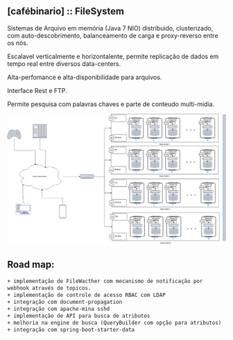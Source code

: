 ## [cafébinario] :: FileSystem

Sistemas de Arquivo em memória (Java 7 NIO) distribuido, clusterizado, com auto-descobrimento, balanceamento de carga e proxy-reverso entre os nós.

Escalavel verticalmente e horizontalente, permite replicação de dados em tempo real entre diversos data-centers.

Alta-perfomance e alta-disponibilidade para arquivos.

Interface Rest e FTP.

Permite pesquisa com palavras chaves e parte de conteudo multi-midia.

![Optional Text](cafebinario_vfs.png)


## Road map:

	+ implementação de FileWacther com mecanismo de notificação por webhook através de topicos.
	+ implementação de controle de acesso RBAC com LDAP
	+ integração com document-propagation
	+ integração com apache-mina sshd
	+ implementação de API para busca de atributos
	+ melhoria na engine de busca (QueryBuilder com opção para atributos)
	+ integração com spring-boot-starter-data
	